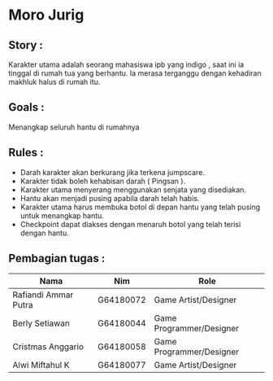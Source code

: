 # Moro Jurig 

## Story : 
Karakter utama adalah seorang mahasiswa ipb yang indigo , saat ini ia tinggal di rumah tua yang berhantu. Ia merasa terganggu dengan kehadiran makhluk halus di rumah itu.

## Goals : 
Menangkap seluruh hantu di rumahnya

## Rules : 
- Darah karakter akan berkurang jika terkena jumpscare.
- Karakter tidak boleh kehabisan darah ( Pingsan ).
- Karakter utama menyerang menggunakan senjata yang disediakan.
- Hantu akan menjadi pusing apabila darah telah habis.
- Karakter utama harus membuka botol di depan hantu yang telah pusing untuk menangkap hantu.
- Checkpoint dapat diakses dengan menaruh botol yang telah terisi dengan hantu.

## Pembagian tugas :

|Nama|Nim|Role|
|---|---|---|
|Rafiandi Ammar Putra|G64180072|Game Artist/Designer|
|Berly Setiawan|G64180044|Game Programmer/Designer|
|Cristmas Anggario|G64180058|Game Programmer/Designer|
|Alwi Miftahul K|G64180077|Game Artist/Designer|
